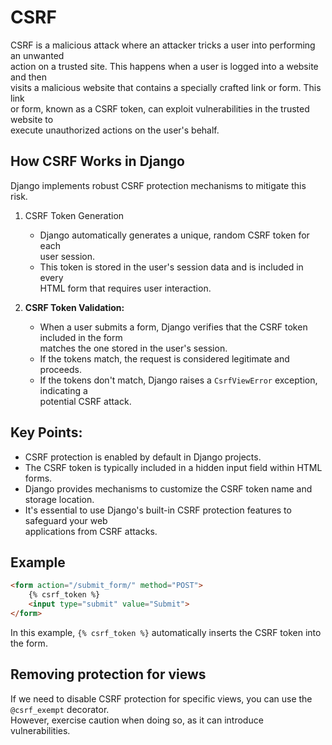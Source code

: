 # CSRF

CSRF is a malicious attack where an attacker tricks a user into performing an unwanted  
action on a trusted site. This happens when a user is logged into a website and then  
visits a malicious website that contains a specially crafted link or form. This link  
or form, known as a CSRF token, can exploit vulnerabilities in the trusted website to  
execute unauthorized actions on the user's behalf.  

## How CSRF Works in Django

Django implements robust CSRF protection mechanisms to mitigate this risk. 

1. CSRF Token Generation
   - Django automatically generates a unique, random CSRF token for each  
     user session.
   - This token is stored in the user's session data and is included in every  
     HTML form that requires user interaction.

2. **CSRF Token Validation:**
   - When a user submits a form, Django verifies that the CSRF token included in the form  
     matches the one stored in the user's session.  
   - If the tokens match, the request is considered legitimate and proceeds.  
   - If the tokens don't match, Django raises a `CsrfViewError` exception, indicating a  
     potential CSRF attack.  

## Key Points:

- CSRF protection is enabled by default in Django projects.
- The CSRF token is typically included in a hidden input field within HTML forms.  
- Django provides mechanisms to customize the CSRF token name and storage location.  
- It's essential to use Django's built-in CSRF protection features to safeguard your web  
  applications from CSRF attacks.

## Example

```html
<form action="/submit_form/" method="POST">
    {% csrf_token %}
    <input type="submit" value="Submit">
</form>
```

In this example, `{% csrf_token %}` automatically inserts the CSRF token into the form.  

## Removing protection for views

If we need to disable CSRF protection for specific views, you can use the `@csrf_exempt` decorator.  
However, exercise caution when doing so, as it can introduce vulnerabilities.  
